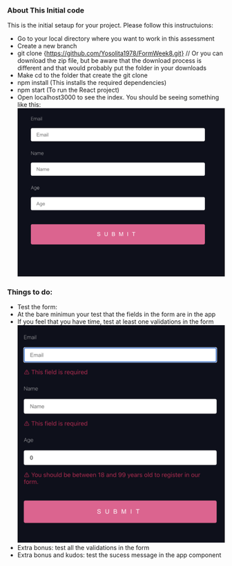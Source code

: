 ### About This Initial code

This is the initial setaup for your project. Please follow this instructuions:
* Go to your local directory where you want to work in this assessment
* Create a new branch
* git clone {https://github.com/Yosolita1978/FormWeek8.git} // Or you can download the zip file, but  be aware that the download process is different and that would probably put the folder in your downloads
* Make cd to the folder that create the git clone
* npm install (This installs the required dependencies)
* npm start (To run the React project)
* Open localhost3000 to see the index. You should be seeing something like this:
![Screenshoot](https://github.com/Yosolita1978/screenshoots/blob/main/Week8/Screen%20Shot%202021-08-31%20at%209.54.31%20PM.png?raw=true)


### Things to do:
* Test the form: 
* At the bare minimun your test that the fields in the form are in the app 
* If you feel that you have time, test at least one validations in the form ![Screenshoot](https://github.com/Yosolita1978/screenshoots/blob/main/Week8/Screen%20Shot%202021-08-31%20at%209.55.35%20PM.png?raw=true)
* Extra bonus: test all the validations in the form 
* Extra bonus and kudos: test the sucess message in the app component
